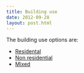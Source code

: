```yaml
---
title: Building use
date: 2012-09-28
layout: post.html
---
```


The building use options are:
- [Residental](../residential/)
- [Non residential](../non-residential/)
- [Mixed](../mixed/)